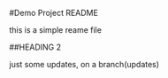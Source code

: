 #Demo Project README

this is a simple reame file

##HEADING 2

just some updates, on a branch(updates)